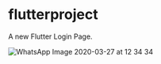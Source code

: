 # flutterproject

A new Flutter Login Page.

![WhatsApp Image 2020-03-27 at 12 34 34](https://user-images.githubusercontent.com/19260371/77958802-97c92900-72a3-11ea-89dd-abe64471f6f3.jpeg)

